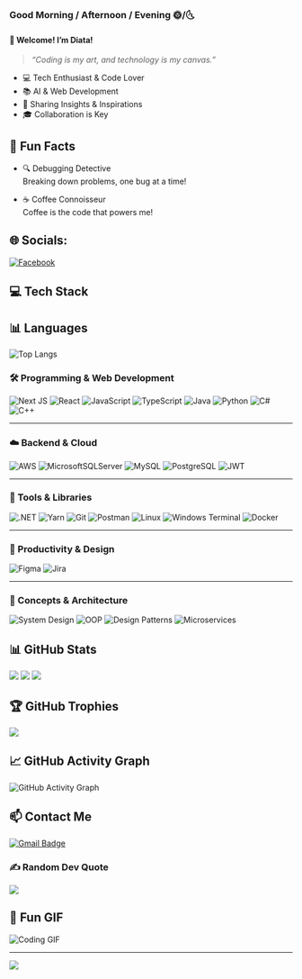 ### Good Morning / Afternoon / Evening 🌞/🌜
#### **👤 Welcome! I’m Diata!**
> _“Coding is my art, and technology is my canvas.”_

- 💻 Tech Enthusiast & Code Lover
- 📚 AI & Web Development
- 🌱 Sharing Insights & Inspirations
- 🎓 Collaboration is Key

## 🎉 Fun Facts
- 🔍 Debugging Detective  
  Breaking down problems, one bug at a time!

- ☕️ Coffee Connoisseur  
  Coffee is the code that powers me!

## 🌐 Socials:
[![Facebook](https://img.shields.io/badge/Facebook-%231877F2.svg?logo=Facebook&logoColor=white)](https://facebook.com/thaituan0210) 

## 💻 Tech Stack

## 📊 Languages
![Top Langs](https://github-readme-stats.vercel.app/api/top-langs/?username=diata0210&langs_count=20&theme=radical&layout=compact)

### 🛠️ Programming & Web Development
![Next JS](https://img.shields.io/badge/Next-black?style=for-the-badge&logo=next.js&logoColor=white)
![React](https://img.shields.io/badge/React-%2320232a.svg?style=for-the-badge&logo=react&logoColor=%2361DAFB)
![JavaScript](https://img.shields.io/badge/JavaScript-%23323330.svg?style=for-the-badge&logo=javascript&logoColor=%23F7DF1E)
![TypeScript](https://img.shields.io/badge/TypeScript-%23007ACC.svg?style=for-the-badge&logo=typescript&logoColor=white)
![Java](https://img.shields.io/badge/Java-%23ED8B00.svg?style=for-the-badge&logo=openjdk&logoColor=white)
![Python](https://img.shields.io/badge/Python-3670A0?style=for-the-badge&logo=python&logoColor=ffdd54)
![C#](https://img.shields.io/badge/C%23-%23239120.svg?style=for-the-badge&logo=c-sharp&logoColor=white)
![C++](https://img.shields.io/badge/C++-%2300599C.svg?style=for-the-badge&logo=c%2B%2B&logoColor=white)

---

### ☁️ Backend & Cloud
![AWS](https://img.shields.io/badge/AWS-%23FF9900.svg?style=for-the-badge&logo=amazon-aws&logoColor=white)
![MicrosoftSQLServer](https://img.shields.io/badge/Microsoft%20SQL%20Server-%23CC2927.svg?style=for-the-badge&logo=microsoft-sql-server&logoColor=white)
![MySQL](https://img.shields.io/badge/MySQL-%2300000F.svg?style=for-the-badge&logo=mysql&logoColor=white)
![PostgreSQL](https://img.shields.io/badge/PostgreSQL-%23316192.svg?style=for-the-badge&logo=postgresql&logoColor=white)
![JWT](https://img.shields.io/badge/JWT-%23000000.svg?style=for-the-badge&logo=JSON%20web%20tokens&logoColor=white)

---

### 🧰 Tools & Libraries
![.NET](https://img.shields.io/badge/.NET-%235C2D91.svg?style=for-the-badge&logo=.net&logoColor=white)
![Yarn](https://img.shields.io/badge/Yarn-%232C8EBB.svg?style=for-the-badge&logo=yarn&logoColor=white)
![Git](https://img.shields.io/badge/Git-%23F05032.svg?style=for-the-badge&logo=git&logoColor=white)
![Postman](https://img.shields.io/badge/Postman-%23FF6C37.svg?style=for-the-badge&logo=postman&logoColor=white)
![Linux](https://img.shields.io/badge/Linux-%23FCC624.svg?style=for-the-badge&logo=linux&logoColor=black)
![Windows Terminal](https://img.shields.io/badge/Windows%20Terminal-%234D4D4D.svg?style=for-the-badge&logo=windows-terminal&logoColor=white)
![Docker](https://img.shields.io/badge/Docker-2496ED?style=for-the-badge&logo=docker&logoColor=white)

---

### 🎨 Productivity & Design
![Figma](https://img.shields.io/badge/Figma-%23F24E1E.svg?style=for-the-badge&logo=figma&logoColor=white)
![Jira](https://img.shields.io/badge/Jira-%230A0FFF.svg?style=for-the-badge&logo=jira&logoColor=white)

---

### 🧠 Concepts & Architecture
![System Design](https://img.shields.io/badge/System_Design-444444?style=for-the-badge&logo=databricks&logoColor=white)
![OOP](https://img.shields.io/badge/OOP-007ACC?style=for-the-badge&logo=abstract&logoColor=white)
![Design Patterns](https://img.shields.io/badge/Design_Patterns-7952B3?style=for-the-badge&logo=pattern&logoColor=white)
![Microservices](https://img.shields.io/badge/Microservices-1E90FF?style=for-the-badge&logo=microgenetics&logoColor=white)


## 📊 GitHub Stats
![](https://github-readme-stats.vercel.app/api?username=diata0210&show_icons=true&theme=radical&hide_border=true)
![](https://github-readme-streak-stats.herokuapp.com/?user=diata0210&theme=radical&hide_border=true)
![](https://github-readme-stats.vercel.app/api/top-langs/?username=diata0210&layout=compact&theme=radical&hide_border=true)

## 🏆 GitHub Trophies
![](https://github-profile-trophy.vercel.app/?username=diata0210&theme=algolia&no-frame=true&no-bg=true&column=4&rank=SECRET,SSS,SS,S,AAA,AA,A,B,C)

## 📈 GitHub Activity Graph
![GitHub Activity Graph](https://github-readme-activity-graph.vercel.app/graph?username=diata0210&theme=react-dark)

## 📫 Contact Me
[![Gmail Badge](https://img.shields.io/badge/-thaituandang0210@gmail.com-c14438?style=for-the-badge&logo=Gmail&logoColor=white&link=mailto:@gmail.com)](mailto:thaituandang0210@gmail.com)

### ✍️ Random Dev Quote
![](https://quotes-github-readme.vercel.app/api?type=horizontal&theme=radical)

## 🎉 Fun GIF
![Coding GIF](https://media.giphy.com/media/3o7aD2saalBwwftBIY/giphy.gif)

---
[![](https://visitcount.itsvg.in/api?id=diata0210&icon=0&color=0)](https://visitcount.itsvg.in)

<!-- Proudly created with GPRM ( https://gprm.itsvg.in ) -->
